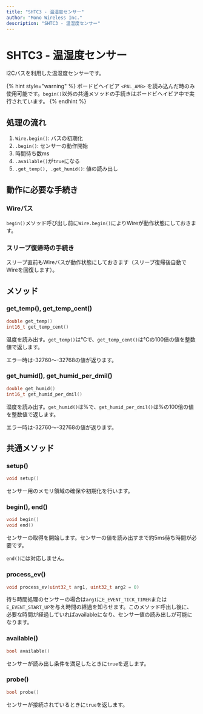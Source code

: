 ```yaml
---
title: "SHTC3 - 温湿度センサー"
author: "Mono Wireless Inc."
description: "SHTC3 - 温湿度センサー"
---
```


# SHTC3 - 温湿度センサー

I2Cバスを利用した温湿度センサーです。

{% hint style="warning" %}
ボードビヘイビア `<PAL_AMB>` を読み込んだ時のみ使用可能です。`begin()`以外の共通メソッドの手続きはボードビヘイビア中で実行されています。
{% endhint %}



## 処理の流れ

1. `Wire.begin()`: バスの初期化
2. `.begin()`: センサーの動作開始
3. 時間待ち数ms
4. `.available()`が`true`になる
5. `.get_temp(), .get_humid()`: 値の読み出し



## 動作に必要な手続き

### Wireバス

`begin()`メソッド呼び出し前に`Wire.begin()`によりWireが動作状態にしておきます。



### スリープ復帰時の手続き

スリープ直前もWireバスが動作状態にしておきます（スリープ復帰後自動でWireを回復します）。



## メソッド

### get\_temp(), get\_temp\_cent()

```cpp
double get_temp()
int16_t get_temp_cent()
```

温度を読み出す。`get_temp()`は℃で、`get_temp_cent()`は℃の100倍の値を整数値で返します。

エラー時は-32760～-32768の値が返ります。



### get\_humid(), get\_humid\_per\_dmil()

```cpp
double get_humid()
int16_t get_humid_per_dmil()
```

湿度を読み出す。`get_humid()`は%で、`get_humid_per_dmil()`は%の100倍の値を整数値で返します。

エラー時は-32760～-32768の値が返ります。



## 共通メソッド

### setup()

```cpp
void setup() 
```

センサー用のメモリ領域の確保や初期化を行います。



### begin(), end()

```cpp
void begin()
void end()
```

センサーの取得を開始します。センサーの値を読み出すまで約5ms待ち時間が必要です。

`end()`には対応しません。



### process\_ev()

```cpp
void process_ev(uint32_t arg1, uint32_t arg2 = 0)
```

待ち時間処理のセンサーの場合は`arg1`に`E_EVENT_TICK_TIMER`または`E_EVENT_START_UP`を与え時間の経過を知らせます。このメソッド呼出し後に、必要な時間が経過していればavailableになり、センサー値の読み出しが可能になります。



### available()

```cpp
bool available()
```

センサーが読み出し条件を満足したときに`true`を返します。



### probe()

```cpp
bool probe()
```

センサーが接続されているときに`true`を返します。

